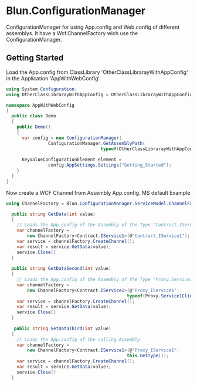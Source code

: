 # Blun.ConfigurationManager
ConfigurationManager for using App.config and Web.config of different assemblys. It have a Wcf.ChannelFactory wich use the ConfigurationManager.

## Getting Started ##
Load the App.config from ClassLibrary 'OtherClassLibrarayWithAppConfig' in the Application 'AppWithWebConfig'.
```C#
using System.Configuration;
using OtherClassLibrarayWithAppConfig = OtherClassLibrarayWithAppConfig.Demo;

namespace AppWithWebConfig 
{
  public class Demo
  {
    public Demo()
    {
      var config = new ConfigurationManager(
                ConfigurationManager.GetAssemblyPath(
                                    typeof(OtherClassLibrarayWithAppConfig)));
                                    
      KeyValueConfigurationElement element = 
                config.AppSettings.Settings["Getting_Started"];
    }
  }
}

```

Now create a WCF Channel from Assembly App.config. MS default Example
```C#
using ChannelFactory = Blun.ConfigurationManager.ServiceModel.ChannelFactory;

  public string GetData(int value)
  {
    // Loads the App.config of the Assembly of the Type 'Contract.IService1'
    var channelFactory = 
        new ChannelFactory<Contract.IService1>(@"Contract_IService1");
    var service = channelFactory.CreateChannel();
    var result = service.GetData(value);
    service.Close()
  }
  
  public string GetDataSecond(int value)
  {
    // Loads the App.config of the Assembly of the Type 'Proxy.Service1Client'
    var channelFactory = 
        new ChannelFactory<Contract.IService1>(@"Proxy_IService1", 
                                              typeof(Proxy.Service1Client));
    var service = channelFactory.CreateChannel();
    var result = service.GetData(value);
    service.Close()
  }
  
   public string GetDataThird(int value)
  {
    // Loads the App.config of the calling Assembly
    var channelFactory = 
        new ChannelFactory<Contract.IService1>(@"Proxy_IService1", 
                                              this.GetType());
    var service = channelFactory.CreateChannel();
    var result = service.GetData(value);
    service.Close()
  }
             
```
